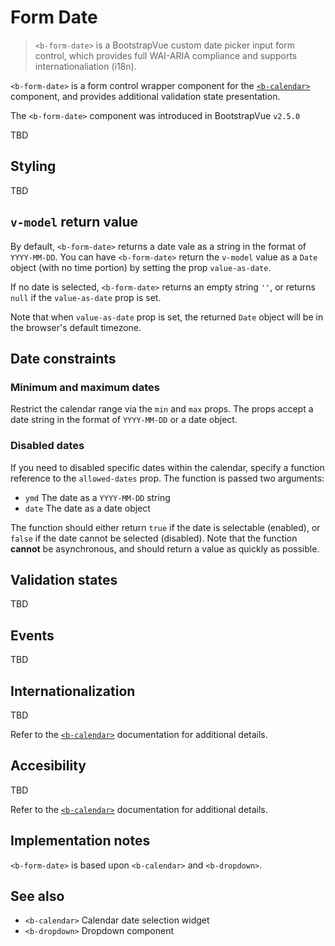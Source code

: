 # Form Date

> `<b-form-date>` is a BootstrapVue custom date picker input form control, which provides full
> WAI-ARIA compliance and supports internationaliation (i18n).

`<b-form-date>` is a form control wrapper component for the [`<b-calendar>`](/docs/components/calendar)
component, and provides additional validation state presentation.

The `<b-form-date>` component was introduced in BootstrapVue `v2.5.0`

TBD

## Styling

TBD

## `v-model` return value

By default, `<b-form-date>` returns a date vale as a string in the format of `YYYY-MM-DD`. You can
have `<b-form-date>` return the `v-model` value as a `Date` object (with no time portion) by setting
the prop `value-as-date`.

If no date is selected, `<b-form-date>` returns an empty string `''`, or returns `null` if the
`value-as-date` prop is set.

Note that when `value-as-date` prop is set, the returned `Date` object will be in the browser's
default timezone.

## Date constraints

### Minimum and maximum dates

Restrict the calendar range via the `min` and `max` props.  The props accept a date string in the
format of `YYYY-MM-DD` or a date object.

### Disabled dates

If you need to disabled specific dates within the calendar, specify a function reference to the
`allowed-dates` prop.  The function is passed two arguments:

- `ymd` The date as a `YYYY-MM-DD` string
- `date` The date as a date object

The function should either return `true` if the date is selectable (enabled), or `false` if the date
cannot be selected (disabled). Note that the function **cannot** be asynchronous, and should return a
value as quickly as possible.

## Validation states

TBD

## Events

TBD

## Internationalization

TBD

Refer to the [`<b-calendar>`](/docs/components/calendar#internationalization) documentation for
additional details.

## Accesibility

TBD

Refer to the [`<b-calendar>`](/docs/components/calendar#accessibility) documentation for additional
details.

## Implementation notes

`<b-form-date>` is based upon `<b-calendar>` and `<b-dropdown>`.

## See also

- `<b-calendar>` Calendar date selection widget
- `<b-dropdown>` Dropdown component
